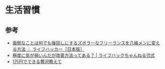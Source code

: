 # 生活習慣

## 参考

- [面倒なことは何でも後回しにするズボラーなフリーランスを几帳メンに変える方法 ｜ ライフハッカー［日本版］](http://www.lifehacker.jp/2014/12/141215_yayoi_aoiro.html)
- [極度に気が弱いんだが改善方法ってある？ | ライフハックちゃんねる弐式](http://lifehack2ch.livedoor.biz/archives/51563828.html)
- [1万円でできる贅沢教えて](http://alfalfalfa.com/archives/7528187.html)
